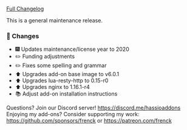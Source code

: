 [Full Changelog][changelog]

This is a general maintenance release.

### 🔨 Changes

- :fireworks: Updates maintenance/license year to 2020
- :pencil2: Funding adjustments
- :pencil2: Fixes some spelling and grammar
- :arrow_up: Upgrades add-on base image to v6.0.1
- :arrow_up: Upgrades lua-resty-http to 0.15-r0
- :arrow_up: Upgrades nginx to 1.16.1-r4
- :books: Adjust add-on installation instructions

[changelog]: https://github.com/hassio-addons/addon-happy-bubbles/compare/v3.0.4...v3.0.5

Questions? Join our Discord server! https://discord.me/hassioaddons
Enjoying my add-ons? Consider supporting my work:
https://github.com/sponsors/frenck or https://patreon.com/frenck